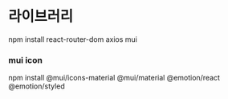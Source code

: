 # 라이브러리 
npm install react-router-dom axios mui


### mui icon 
npm install @mui/icons-material @mui/material @emotion/react @emotion/styled